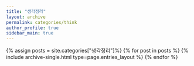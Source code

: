```yaml
---
title: "생각정리"
layout: archive
permalink: categories/think
author_profile: true
sidebar_main: true
---
```


{% assign posts = site.categories["생각정리"]%}
{% for post in posts %} {% include archive-single.html type=page.entries_layout %} {% endfor %}

